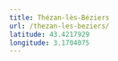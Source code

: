 ```yaml
---
title: Thézan-lès-Béziers
url: /thezan-les-beziers/
latitude: 43.4217929
longitude: 3.1704075
---
```

